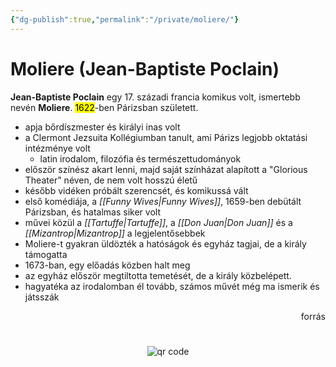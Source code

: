 ```yaml
---
{"dg-publish":true,"permalink":"/private/moliere/"}
---
```


# Moliere (Jean-Baptiste Poclain)

**Jean-Baptiste Poclain** egy 17. századi francia komikus volt, ismertebb nevén **Moliere**. <mark>1622</mark>-ben Párizsban született.

- apja bőrdíszmester és királyi inas volt
- a Clermont Jezsuita Kollégiumban tanult, ami Párizs legjobb oktatási intézménye volt
	- latin irodalom, filozófia és természettudományok
- először színész akart lenni, majd saját színházat alapított a "Glorious Theater" néven, de nem volt hosszú életű
- később vidéken próbált szerencsét, és komikussá vált
- első komédiája, a _[[Funny Wives\|Funny Wives]]_, 1659-ben debütált Párizsban, és hatalmas siker volt
- művei közül a _[[Tartuffe\|Tartuffe]]_, a _[[Don Juan\|Don Juan]]_ és a _[[Mizantrop\|Mizantrop]]_ a legjelentősebbek
- Moliere-t gyakran üldözték a hatóságok és egyház tagjai, de a király támogatta
- 1673-ban, egy előadás közben halt meg
- az egyház először megtiltotta temetését, de a király közbelépett.
- hagyatéka az irodalomban él tovább, számos művét még ma ismerik és játsszák
<p href="https://vk.com/wall-153681721_18718?lang=en" style="text-align: right;">forrás</p>



#
<p style="text-align: center;"><img src="https://chart.googleapis.com/chart?cht=qr&chl=https://notes.andrasdenes.com/moliere&chs=180x180&choe=UTF-8&chld=L|2" alt="qr code"></p>

